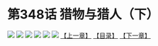# 第348话 猎物与猎人（下）
![](https://mhpic.xiaomingtaiji.net/comic/D/斗破苍穹拆分版/348话/1.jpg-zymk.middle.webp)
![](https://mhpic.xiaomingtaiji.net/comic/D/斗破苍穹拆分版/348话/2.jpg-zymk.middle.webp)
![](https://mhpic.xiaomingtaiji.net/comic/D/斗破苍穹拆分版/348话/3.jpg-zymk.middle.webp)
![](https://mhpic.xiaomingtaiji.net/comic/D/斗破苍穹拆分版/348话/4.jpg-zymk.middle.webp)
![](https://mhpic.xiaomingtaiji.net/comic/D/斗破苍穹拆分版/348话/5.jpg-zymk.middle.webp)
![](https://mhpic.xiaomingtaiji.net/comic/D/斗破苍穹拆分版/348话/6.jpg-zymk.middle.webp)
[【上一章】](./347.md)
[【目录】](./README.md)
[【下一章】](./349.md)
